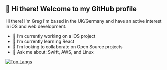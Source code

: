 
<h2 align="left">👋 Hi there! Welcome to my GitHub profile</h3>

Hi there! I'm Greg I'm based in the UK/Germany and have an active interest in iOS and web development.

- 🔭 I’m currently working on a iOS project
- 🌱 I’m currently learning React
- 👯 I’m looking to collaborate on Open Source projects
- 💬 Ask me about: Swift, AWS, and Linux

[![Top Langs](https://github-readme-stats.vercel.app/api/top-langs/?username=gzuckerman&layout=compact&icon_color=805AD5&text_color=718096&bg_color=ffffff00&hide_border=true&langs_count=7&hide=Blade)](https://www.gzuckerman.dev)
